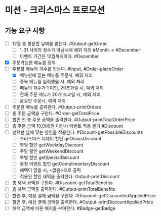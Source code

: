 # 미션 - 크리스마스 프로모션

## 기능 요구 사항

- [ ] 12월 중 방문할 날짜를 받는다. #Output-getOrder
  - [ ] 1-31 사이의 정수가 아닐시에 예외 처리 #Month -> #December
  - [ ] 이벤트 기간은 12월까지이다. #December
- [x] 주문가능한 메뉴를 정의
- [ ] 주문할 메뉴와 개수를 받는다. #Input, #Order-placeOrder
  - [x] 메뉴판에 없는 메뉴를 주문시, 예외 처리
  - [ ] 중복 메뉴를 입력했을 시, 예외 처리
  - [ ] 메뉴의 개수가 1 미만, 20초과일 시, 예외 처리
  - [ ] 전체 주문 메뉴가 20개 초과일 시, 예외 처리
  - [ ] 음료만 주문시, 예외 처리
- [ ] 주문한 메뉴를 출력한다. #Output-printOrders
- [ ] 총 주문 금액을 구한다. #Order-getTotalPrice
- [ ] 할인 전 총 주문 금액을 출력한다. #Output-printTotalOrderPrice
- [ ] 총 주문 금액 10,000원 미만시 이벤트 적용 불가 #Discount
- [ ] 선택한 날에 맞는 할인을 적용한다. #Dicount-getPossibleDiscounts
  - [ ] 크리스마스 디데이 할인 getXmasDiscount
  - [ ] 평일 할인 getWeekdayDiscount
  - [ ] 주말 할인 getWeekendDiscount
  - [ ] 특별 할인 getSpecialDsicount
  - [ ] 증정 이벤트 할인 getComplimentaryDiscount
  - [ ] 혜택이 없을 시, <없음>으로 출력
  - [ ] 적용된 할인 내역을 출력한다. Output-printDiscount
- [ ] 총 혜택 금액을 구한다. #Discount-getTotalBenefits
- [ ] 총 혜택 금액을 출력한다. #Output-printTotalBenefits
- [ ] 할인 후, 예상 결제 금액을 구한다. #Discount-getDiscountedAppliedPrice
- [ ] 할인 후, 예상 결제 금액을 출력한다. #Output-printDiscountAppliedPrice
- [ ] 혜택 금액에 따른 배지를 부여한다. #Badge-getBadge
